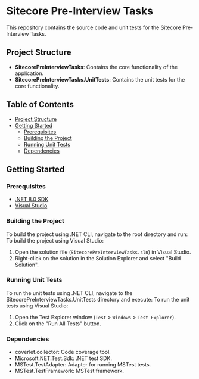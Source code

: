 # Sitecore Pre-Interview Tasks

This repository contains the source code and unit tests for the Sitecore Pre-Interview Tasks.

## Project Structure

- **SitecorePreInterviewTasks**: Contains the core functionality of the application.
- **SitecorePreInterviewTasks.UnitTests**: Contains the unit tests for the core functionality.

## Table of Contents
- [Project Structure](#project-structure)
- [Getting Started](#getting-started)
  - [Prerequisites](#prerequisites)
  - [Building the Project](#building-the-project)
  - [Running Unit Tests](#running-unit-tests)
  - [Dependencies](#dependencies)

## Getting Started


### Prerequisites

- [.NET 8.0 SDK](https://dotnet.microsoft.com/download/dotnet/8.0)
- [Visual Studio](https://visualstudio.microsoft.com/downloads/)

### Building the Project

To build the project using .NET CLI, navigate to the root directory and run:
To build the project using Visual Studio:
1. Open the solution file (`SitecorePreInterviewTasks.sln`) in Visual Studio.
2. Right-click on the solution in the Solution Explorer and select "Build Solution".

### Running Unit Tests

To run the unit tests using .NET CLI, navigate to the SitecorePreInterviewTasks.UnitTests directory and execute:
To run the unit tests using Visual Studio:
1. Open the Test Explorer window (`Test` > `Windows` > `Test Explorer`).
2. Click on the "Run All Tests" button.

### Dependencies
- coverlet.collector: Code coverage tool.
- Microsoft.NET.Test.Sdk: .NET test SDK.
- MSTest.TestAdapter: Adapter for running MSTest tests.
- MSTest.TestFramework: MSTest framework.
